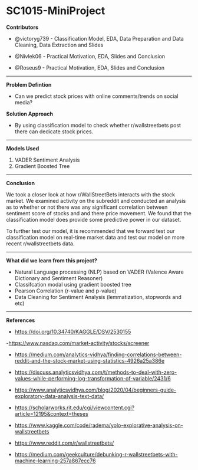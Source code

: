 # SC1015-MiniProject
**Contributors**
- @victoryg739 - Classification Model, EDA, Data Preparation and Data Cleaning, Data Extraction and Slides

- @Nivlek06 - Practical Motivation, EDA, Slides and Conclusion

- @Roseus9 - Practical Motivation, EDA, Slides and Conclusion

---

**Problem Defintion**
- Can we predict stock prices with online comments/trends on social media? 

**Solution Approach**
- By using classification model to check whether r/wallstreetbets post there can dedicate stock prices.

---

**Models Used**
1. VADER Sentiment Analysis
2. Gradient Boosted Tree

---

**Conclusion**

We took a closer look at how r/WallStreetBets interacts with the stock market. We examined activity on the subreddit and conducted an analysis as to whether or not there was any significant correlation between sentiment score of stocks and and there price movement. We found that the classification model does provide some predictive power in our dataset. 

To further test our model, it is recommended that we forward test our classification model on real-time market data and test our model on more recent r/wallstreetbets data.

---

**What did we learn from this project?**
- Natural Language processing (NLP) based on VADER (Valence Aware Dictionary and Sentiment Reasoner)
- Classifcation modal using gradient boosted tree
- Pearson Correlation (r-value and p-value)
- Data Cleaning for Sentiment Analysis (lemmatization, stopwords and etc)

---

**References**
- https://doi.org/10.34740/KAGGLE/DSV/2530155

-https://www.nasdaq.com/market-activity/stocks/screener

- https://medium.com/analytics-vidhya/finding-correlations-between-reddit-and-the-stock-market-using-statistics-4926a25a386e

- https://discuss.analyticsvidhya.com/t/methods-to-deal-with-zero-values-while-performing-log-transformation-of-variable/2431/6

- https://www.analyticsvidhya.com/blog/2020/04/beginners-guide-exploratory-data-analysis-text-data/

- https://scholarworks.rit.edu/cgi/viewcontent.cgi?article=12195&context=theses

- https://www.kaggle.com/code/radema/yolo-explorative-analysis-on-wallstreetbets

- https://www.reddit.com/r/wallstreetbets/

- https://medium.com/geekculture/debunking-r-wallstreetbets-with-machine-learning-257a867ecc76



